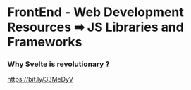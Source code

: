 # FrontEnd - Web Development Resources ➡ JS Libraries and Frameworks
<link rel="stylesheet" type="text/css" media="all" href="../../index.css" />

<h3 class="cus-h3">Why Svelte is revolutionary ?</h3>
<a href="https://bit.ly/33MeDyV">https://bit.ly/33MeDyV</a> <br/>
<br/>